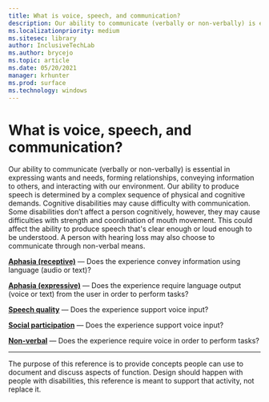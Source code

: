 ```yaml
---
title: What is voice, speech, and communication?
description: Our ability to communicate (verbally or non-verbally) is essential in expressing wants and needs, forming relationships, conveying information to others, and interacting with our environment.
ms.localizationpriority: medium
ms.sitesec: library
author: InclusiveTechLab
ms.author: brycejo 
ms.topic: article
ms.date: 05/20/2021
manager: krhunter
ms.prod: surface
ms.technology: windows
---
```


# What is voice, speech, and communication?

Our ability to communicate (verbally or non-verbally) is essential in expressing wants and needs, forming relationships, conveying information to others, and interacting with our environment. Our ability to produce speech is determined by a complex sequence of physical and cognitive demands. Cognitive disabilities may cause difficulty with communication. Some disabilities don’t affect a person cognitively, however, they may cause difficulties with strength and coordination of mouth movement. This could affect the ability to produce speech that's clear enough or loud enough to be understood. A person with hearing loss may also choose to communicate through non-verbal means.

**[Aphasia (receptive)](voice-speech-communication-aphasia-receptive.md)** &mdash; Does the experience convey information using language (audio or text)?

**[Aphasia (expressive)](voice-speech-communication-aphasia-expressive.md)** &mdash; Does the experience require language output (voice or text) from the user in order to perform tasks?

**[Speech quality](voice-speech-communication-speech-quality.md)** &mdash; Does the experience support voice input?

**[Social participation](voice-speech-communication-social-participation.md)** &mdash; Does the experience support voice input?

**[Non-verbal](voice-speech-communication-non-verbal.md)** &mdash; Does the experience require voice in order to perform tasks?

[comment]: # (Footer statement)
___
The purpose of this reference is to provide concepts people can use to document and discuss aspects of function. Design should happen with people with disabilities, this reference is meant to support that activity, not replace it. 